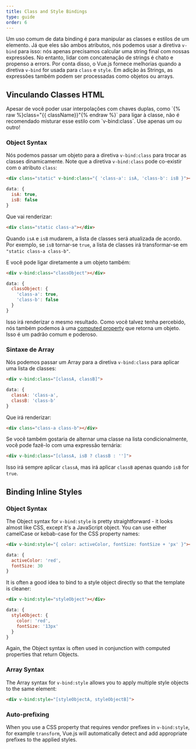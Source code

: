 ```yaml
---
title: Class and Style Bindings
type: guide
order: 6
---
```


Um uso comum de data binding é para manipular as classes e estilos de um elemento. Já que eles são ambos atributos, nós podemos usar a diretiva `v-bind` para isso: nós apenas precisamos calcular uma string final com nossas expressões. No entanto, lidar com concatenação de strings é chato e propenso a errors. Por conta disso, o Vue.js fornece melhorias quando a diretiva `v-bind` for usada para `class` e `style`. Em adição às Strings, as expressões também podem ser processadas como objetos ou arrays.

## Vinculando Classes HTML

<p class="tip">Apesar de você poder usar interpolações com chaves duplas, como `{% raw %}class="{{ className}}"{% endraw %}` para ligar à classe, não é recomendado misturar esse estilo com `v-bind:class`. Use apenas um ou outro!</p>

### Object Syntax

Nós podemos passar um objeto para a diretiva `v-bind:class` para trocar as classes dinamicamente. Note que a diretiva `v-bind:class` pode co-existir com o atributo `class`:

``` html
<div class="static" v-bind:class="{ 'class-a': isA, 'class-b': isB }"></div>
```
``` js
data: {
  isA: true,
  isB: false
}
```

Que vai renderizar:

``` html
<div class="static class-a"></div>
```

Quando `isA` e `isB` mudarem, a lista de classes será atualizada de acordo. Por exemplo, se `isB` tornar-se `true`, a lista de classes irá transformar-se em `"static class-a class-b"`.

E você pode ligar diretamente a um objeto também:

``` html
<div v-bind:class="classObject"></div>
```
``` js
data: {
  classObject: {
    'class-a': true,
    'class-b': false
  }
}
```

Isso irá renderizar o mesmo resultado. Como você talvez tenha percebido, nós também podemos à uma [computed property](computed.html) que retorna um objeto. Isso é um padrão comum e poderoso.

### Sintaxe de Array

Nós podemos passar um Array para a diretiva `v-bind:class` para aplicar uma lista de classes:

``` html
<div v-bind:class="[classA, classB]">
```
``` js
data: {
  classA: 'class-a',
  classB: 'class-b'
}
```

Que irá renderizar:

``` html
<div class="class-a class-b"></div>
```

Se você também gostaria de alternar uma classe na lista condicionalmente, você pode fazê-lo com uma expressão ternária:

``` html
<div v-bind:class="[classA, isB ? classB : '']">
```

Isso irá sempre aplicar `classA`, mas irá aplicar `classB` apenas quando `isB` for `true`.

## Binding Inline Styles

### Object Syntax

The Object syntax for `v-bind:style` is pretty straightforward - it looks almost like CSS, except it's a JavaScript object. You can use either camelCase or kebab-case for the CSS property names:

``` html
<div v-bind:style="{ color: activeColor, fontSize: fontSize + 'px' }"></div>
```
``` js
data: {
  activeColor: 'red',
  fontSize: 30
}
```

It is often a good idea to bind to a style object directly so that the template is cleaner:

``` html
<div v-bind:style="styleObject"></div>
```
``` js
data: {
  styleObject: {
    color: 'red',
    fontSize: '13px'
  }
}
```

Again, the Object syntax is often used in conjunction with computed properties that return Objects.

### Array Syntax

The Array syntax for `v-bind:style` allows you to apply multiple style objects to the same element:

``` html
<div v-bind:style="[styleObjectA, styleObjectB]">
```

### Auto-prefixing

When you use a CSS property that requires vendor prefixes in `v-bind:style`, for example `transform`, Vue.js will automatically detect and add appropriate prefixes to the applied styles.

